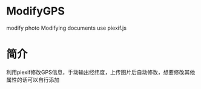 # ModifyGPS
 modify photo Modifying documents use piexif.js
# 简介
利用piexif修改GPS信息，手动输出经纬度，上传图片后自动修改，想要修改其他属性的话可以自行添加
